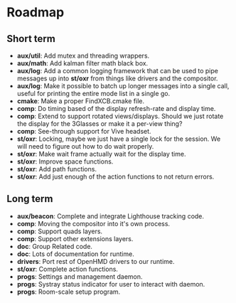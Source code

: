 # Roadmap

## Short term

 * **aux/util**: Add mutex and threading wrappers.
 * **aux/math**: Add kalman filter math black box.
 * **aux/log**: Add a common logging framework that can be used to pipe messages
                up into **st/oxr** from things like drivers and the compositor.
 * **aux/log**: Make it possible to batch up longer messages into a single call,
                useful for printing the entire mode list in a single go.
 * **cmake**: Make a proper FindXCB.cmake file.
 * **comp**: Do timing based of the display refresh-rate and display time.
 * **comp**: Extend to support rotated views/displays. Should we just rotate the
             display for the 3Glasses or make it a per-view thing?
 * **comp**: See-through support for Vive headset.
 * **st/oxr**: Locking, maybe we just have a single lock for the session.
               We will need to figure out how to do wait properly.
 * **st/oxr**: Make wait frame actually wait for the display time.
 * **st/oxr**: Improve space functions.
 * **st/oxr**: Add path functions.
 * **st/oxr**: Add just enough of the action functions to not return errors.

## Long term

 * **aux/beacon**: Complete and integrate Lighthouse tracking code.
 * **comp**: Moving the compositor into it's own process.
 * **comp**: Support quads layers.
 * **comp**: Support other extensions layers.
 * **doc**: Group Related code.
 * **doc**: Lots of documentation for runtime.
 * **drivers**: Port rest of OpenHMD drivers to our runtime.
 * **st/oxr**: Complete action functions.
 * **progs**: Settings and management daemon.
 * **progs**: Systray status indicator for user to interact with daemon.
 * **progs**: Room-scale setup program.
